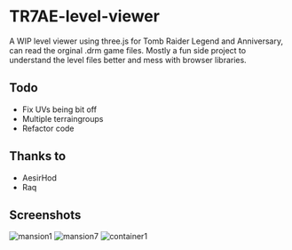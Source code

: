 # TR7AE-level-viewer

A WIP level viewer using three.js for Tomb Raider Legend and Anniversary, can read the orginal .drm game files.
Mostly a fun side project to understand the level files better and mess with browser libraries. 

## Todo

* Fix UVs being bit off
* Multiple terraingroups
* Refactor code

## Thanks to

* AesirHod
* Raq

## Screenshots

![mansion1](https://user-images.githubusercontent.com/15322107/127756965-5ac454ab-9b7b-4224-a178-2f5a3906e4fc.png)
![mansion7](https://user-images.githubusercontent.com/15322107/127756963-9dc59a7e-e774-4de3-975e-994662fb3345.png)
![container1](https://user-images.githubusercontent.com/15322107/127756964-369fb9f2-a995-4622-83a8-fa2cba6680ac.png)
